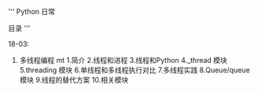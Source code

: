 '''
Python 日常

目录
'''

18-03:
1. 多线程编程 mt
    1.简介
    2.线程和进程
    3.线程和Python
    4._thread 模块
    5.threading 模块
    6.单线程和多线程执行对比
    7.多线程实践
    8.Queue/queue 模块
    9.线程的替代方案
    10.相关模块

